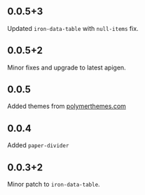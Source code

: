 ## 0.0.5+3

Updated `iron-data-table` with `null-items` fix.

## 0.0.5+2

Minor fixes and upgrade to latest apigen.

## 0.0.5 

Added themes from [polymerthemes.com](https://polymerthemes.com)

## 0.0.4

Added `paper-divider`

## 0.0.3+2

Minor patch to `iron-data-table`.
